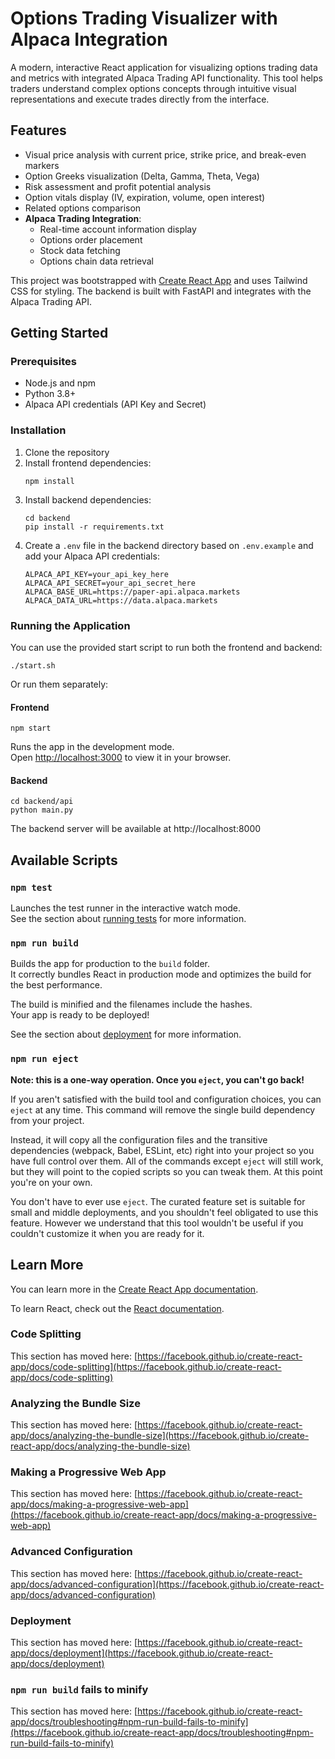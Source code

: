 # Options Trading Visualizer with Alpaca Integration

A modern, interactive React application for visualizing options trading data and metrics with integrated Alpaca Trading API functionality. This tool helps traders understand complex options concepts through intuitive visual representations and execute trades directly from the interface.

## Features

- Visual price analysis with current price, strike price, and break-even markers
- Option Greeks visualization (Delta, Gamma, Theta, Vega)
- Risk assessment and profit potential analysis
- Option vitals display (IV, expiration, volume, open interest)
- Related options comparison
- **Alpaca Trading Integration**:
  - Real-time account information display
  - Options order placement
  - Stock data fetching
  - Options chain data retrieval

This project was bootstrapped with [Create React App](https://github.com/facebook/create-react-app) and uses Tailwind CSS for styling. The backend is built with FastAPI and integrates with the Alpaca Trading API.

## Getting Started

### Prerequisites

- Node.js and npm
- Python 3.8+
- Alpaca API credentials (API Key and Secret)

### Installation

1. Clone the repository
2. Install frontend dependencies:
   ```
   npm install
   ```
3. Install backend dependencies:
   ```
   cd backend
   pip install -r requirements.txt
   ```
4. Create a `.env` file in the backend directory based on `.env.example` and add your Alpaca API credentials:
   ```
   ALPACA_API_KEY=your_api_key_here
   ALPACA_API_SECRET=your_api_secret_here
   ALPACA_BASE_URL=https://paper-api.alpaca.markets
   ALPACA_DATA_URL=https://data.alpaca.markets
   ```

### Running the Application

You can use the provided start script to run both the frontend and backend:

```
./start.sh
```

Or run them separately:

#### Frontend

```
npm start
```

Runs the app in the development mode.\
Open [http://localhost:3000](http://localhost:3000) to view it in your browser.

#### Backend

```
cd backend/api
python main.py
```

The backend server will be available at http://localhost:8000

## Available Scripts

### `npm test`

Launches the test runner in the interactive watch mode.\
See the section about [running tests](https://facebook.github.io/create-react-app/docs/running-tests) for more information.

### `npm run build`

Builds the app for production to the `build` folder.\
It correctly bundles React in production mode and optimizes the build for the best performance.

The build is minified and the filenames include the hashes.\
Your app is ready to be deployed!

See the section about [deployment](https://facebook.github.io/create-react-app/docs/deployment) for more information.

### `npm run eject`

**Note: this is a one-way operation. Once you `eject`, you can't go back!**

If you aren't satisfied with the build tool and configuration choices, you can `eject` at any time. This command will remove the single build dependency from your project.

Instead, it will copy all the configuration files and the transitive dependencies (webpack, Babel, ESLint, etc) right into your project so you have full control over them. All of the commands except `eject` will still work, but they will point to the copied scripts so you can tweak them. At this point you're on your own.

You don't have to ever use `eject`. The curated feature set is suitable for small and middle deployments, and you shouldn't feel obligated to use this feature. However we understand that this tool wouldn't be useful if you couldn't customize it when you are ready for it.

## Learn More

You can learn more in the [Create React App documentation](https://facebook.github.io/create-react-app/docs/getting-started).

To learn React, check out the [React documentation](https://reactjs.org/).

### Code Splitting

This section has moved here: [https://facebook.github.io/create-react-app/docs/code-splitting](https://facebook.github.io/create-react-app/docs/code-splitting)

### Analyzing the Bundle Size

This section has moved here: [https://facebook.github.io/create-react-app/docs/analyzing-the-bundle-size](https://facebook.github.io/create-react-app/docs/analyzing-the-bundle-size)

### Making a Progressive Web App

This section has moved here: [https://facebook.github.io/create-react-app/docs/making-a-progressive-web-app](https://facebook.github.io/create-react-app/docs/making-a-progressive-web-app)

### Advanced Configuration

This section has moved here: [https://facebook.github.io/create-react-app/docs/advanced-configuration](https://facebook.github.io/create-react-app/docs/advanced-configuration)

### Deployment

This section has moved here: [https://facebook.github.io/create-react-app/docs/deployment](https://facebook.github.io/create-react-app/docs/deployment)

### `npm run build` fails to minify

This section has moved here: [https://facebook.github.io/create-react-app/docs/troubleshooting#npm-run-build-fails-to-minify](https://facebook.github.io/create-react-app/docs/troubleshooting#npm-run-build-fails-to-minify)
